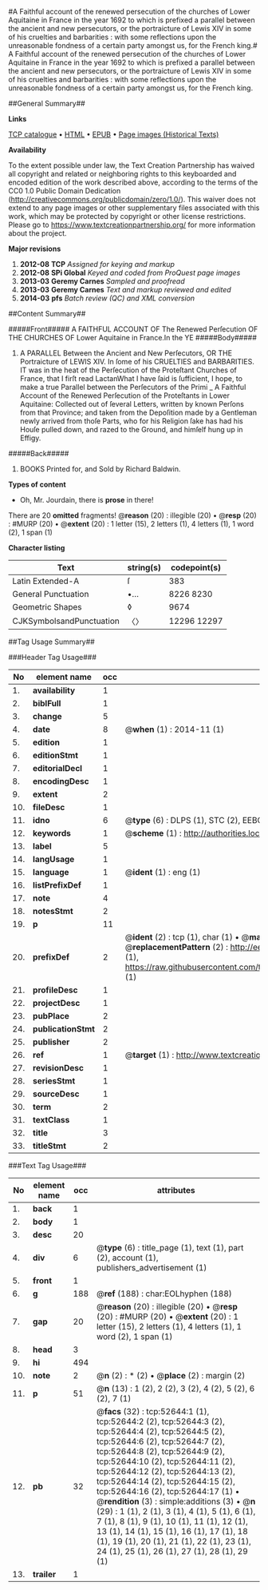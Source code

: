 #A Faithful account of the renewed persecution of the churches of Lower Aquitaine in France in the year 1692 to which is prefixed a parallel between the ancient and new persecutors, or the portraicture of Lewis XIV in some of his cruelties and barbarities : with some reflections upon the unreasonable fondness of a certain party amongst us, for the French king.#
A Faithful account of the renewed persecution of the churches of Lower Aquitaine in France in the year 1692 to which is prefixed a parallel between the ancient and new persecutors, or the portraicture of Lewis XIV in some of his cruelties and barbarities : with some reflections upon the unreasonable fondness of a certain party amongst us, for the French king.

##General Summary##

**Links**

[TCP catalogue](http://www.ota.ox.ac.uk/tcp/)  • 
[HTML](http://tei.it.ox.ac.uk/tcp/Texts-HTML/free/A40/A40765.html)  • 
[EPUB](http://tei.it.ox.ac.uk/tcp/Texts-EPUB/free/A40/A40765.epub) • 
[Page images (Historical Texts)](https://historicaltexts.jisc.ac.uk/eebo-12026786e)

**Availability**

To the extent possible under law, the Text Creation Partnership has waived all copyright and related or neighboring rights to this keyboarded and encoded edition of the work described above, according to the terms of the CC0 1.0 Public Domain Dedication (http://creativecommons.org/publicdomain/zero/1.0/). This waiver does not extend to any page images or other supplementary files associated with this work, which may be protected by copyright or other license restrictions. Please go to https://www.textcreationpartnership.org/ for more information about the project.

**Major revisions**

1. __2012-08__ __TCP__ *Assigned for keying and markup*
1. __2012-08__ __SPi Global__ *Keyed and coded from ProQuest page images*
1. __2013-03__ __Geremy Carnes__ *Sampled and proofread*
1. __2013-03__ __Geremy Carnes__ *Text and markup reviewed and edited*
1. __2014-03__ __pfs__ *Batch review (QC) and XML conversion*

##Content Summary##

#####Front#####
A FAITHFUL ACCOUNT OF The Renewed Perſecution OF THE CHURCHES OF Lower Aquitaine in France.In the YE
#####Body#####

1. A PARALLEL Between the Ancient and New Perſecutors, OR THE Portraicture of LEWIS XIV. In ſome of his CRUELTIES and BARBARITIES.
IT was in the heat of the Perſecution of the Proteſtant Churches of France, that I firſt read LactanWhat I have ſaid is ſufficient, I hope, to make a true Parallel between the Perſecutors of the Primi
    _ A Faithful Account of the Renewed Perſecution of the Proteſtants in Lower Aquitaine: Collected out of ſeveral Letters, written by known Perſons from that Province; and taken from the Depoſition made by a Gentleman newly arrived from thoſe Parts, who for his Religion ſake has had his Houſe pulled down, and razed to the Ground, and himſelf hung up in Effigy.

#####Back#####

1. BOOKS Printed for, and Sold by Richard Baldwin.

**Types of content**

  * Oh, Mr. Jourdain, there is **prose** in there!

There are 20 **omitted** fragments! 
 @__reason__ (20) : illegible (20)  •  @__resp__ (20) : #MURP (20)  •  @__extent__ (20) : 1 letter (15), 2 letters (1), 4 letters (1), 1 word (2), 1 span (1)

**Character listing**


|Text|string(s)|codepoint(s)|
|---|---|---|
|Latin Extended-A|ſ|383|
|General Punctuation|•…|8226 8230|
|Geometric Shapes|◊|9674|
|CJKSymbolsandPunctuation|〈〉|12296 12297|

##Tag Usage Summary##

###Header Tag Usage###

|No|element name|occ|attributes|
|---|---|---|---|
|1.|__availability__|1||
|2.|__biblFull__|1||
|3.|__change__|5||
|4.|__date__|8| @__when__ (1) : 2014-11 (1)|
|5.|__edition__|1||
|6.|__editionStmt__|1||
|7.|__editorialDecl__|1||
|8.|__encodingDesc__|1||
|9.|__extent__|2||
|10.|__fileDesc__|1||
|11.|__idno__|6| @__type__ (6) : DLPS (1), STC (2), EEBO-CITATION (1), OCLC (1), VID (1)|
|12.|__keywords__|1| @__scheme__ (1) : http://authorities.loc.gov/ (1)|
|13.|__label__|5||
|14.|__langUsage__|1||
|15.|__language__|1| @__ident__ (1) : eng (1)|
|16.|__listPrefixDef__|1||
|17.|__note__|4||
|18.|__notesStmt__|2||
|19.|__p__|11||
|20.|__prefixDef__|2| @__ident__ (2) : tcp (1), char (1)  •  @__matchPattern__ (2) : ([0-9\-]+):([0-9IVX]+) (1), (.+) (1)  •  @__replacementPattern__ (2) : http://eebo.chadwyck.com/downloadtiff?vid=$1&page=$2 (1), https://raw.githubusercontent.com/textcreationpartnership/Texts/master/tcpchars.xml#$1 (1)|
|21.|__profileDesc__|1||
|22.|__projectDesc__|1||
|23.|__pubPlace__|2||
|24.|__publicationStmt__|2||
|25.|__publisher__|2||
|26.|__ref__|1| @__target__ (1) : http://www.textcreationpartnership.org/docs/. (1)|
|27.|__revisionDesc__|1||
|28.|__seriesStmt__|1||
|29.|__sourceDesc__|1||
|30.|__term__|2||
|31.|__textClass__|1||
|32.|__title__|3||
|33.|__titleStmt__|2||


###Text Tag Usage###

|No|element name|occ|attributes|
|---|---|---|---|
|1.|__back__|1||
|2.|__body__|1||
|3.|__desc__|20||
|4.|__div__|6| @__type__ (6) : title_page (1), text (1), part (2), account (1), publishers_advertisement (1)|
|5.|__front__|1||
|6.|__g__|188| @__ref__ (188) : char:EOLhyphen (188)|
|7.|__gap__|20| @__reason__ (20) : illegible (20)  •  @__resp__ (20) : #MURP (20)  •  @__extent__ (20) : 1 letter (15), 2 letters (1), 4 letters (1), 1 word (2), 1 span (1)|
|8.|__head__|3||
|9.|__hi__|494||
|10.|__note__|2| @__n__ (2) : * (2)  •  @__place__ (2) : margin (2)|
|11.|__p__|51| @__n__ (13) : 1 (2), 2 (2), 3 (2), 4 (2), 5 (2), 6 (2), 7 (1)|
|12.|__pb__|32| @__facs__ (32) : tcp:52644:1 (1), tcp:52644:2 (2), tcp:52644:3 (2), tcp:52644:4 (2), tcp:52644:5 (2), tcp:52644:6 (2), tcp:52644:7 (2), tcp:52644:8 (2), tcp:52644:9 (2), tcp:52644:10 (2), tcp:52644:11 (2), tcp:52644:12 (2), tcp:52644:13 (2), tcp:52644:14 (2), tcp:52644:15 (2), tcp:52644:16 (2), tcp:52644:17 (1)  •  @__rendition__ (3) : simple:additions (3)  •  @__n__ (29) : 1 (1), 2 (1), 3 (1), 4 (1), 5 (1), 6 (1), 7 (1), 8 (1), 9 (1), 10 (1), 11 (1), 12 (1), 13 (1), 14 (1), 15 (1), 16 (1), 17 (1), 18 (1), 19 (1), 20 (1), 21 (1), 22 (1), 23 (1), 24 (1), 25 (1), 26 (1), 27 (1), 28 (1), 29 (1)|
|13.|__trailer__|1||
